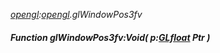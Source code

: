 _[opengl](../../modules/opengl/opengl-module.md):[opengl](../../modules/opengl/opengl-module.md).glWindowPos3fv_
##### Function glWindowPos3fv:Void( p:[GLfloat](../../modules/opengl/opengl-glfloat.md) Ptr )
